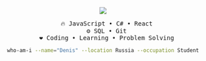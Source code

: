 <div align="center">
<img src="https://readme-typing-svg.demolab.com?font=Nunito&size=24&duration=2000&pause=100&color=BDD9BF&center=true&vCenter=true&multiline=true&repeat=false&random=false&width=435&height=75&lines=cramatsu;%E3%80%8Cto+live+is+to+create%E3%80%8D"/>
<pre>
  🔥 JavaScript • C# • React
  ⚙️ SQL • Git
  ❤️ Coding • Learning • Problem Solving
</pre>

```bash
who-am-i --name="Denis" --location Russia --occupation Student
```

</div>
